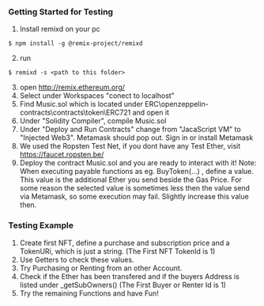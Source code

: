 ### Getting Started for Testing
1. Install remixd on your pc
```console
$ npm install -g @remix-project/remixd
```
2. run 
```console
$ remixd -s <path to this folder>
```
3. open http://remix.ethereum.org/
4. Select under Workspaces "conect to localhost"
5. Find Music.sol which is located under ERC\openzeppelin-contracts\contracts\token\ERC721 and open it
6. Under "Solidity Compiler", compile Music.sol
7. Under "Deploy and Run Contracts" change from "JacaScript VM" to "Injected Web3". Metamask should pop out. Sign in or install Metamask
8. We used the Ropsten Test Net, if you dont have any Test Ether, visit https://faucet.ropsten.be/
9. Deploy the contract Music.sol and you are ready to interact with it!
Note: When executing payable functions as eg. BuyToken(...) , define a value. This value is the additional Ether you send beside the Gas Price. For some reason the selected value is sometimes less then the value send via Metamask, so some execution may fail. Slightly increase this value then.
### Testing Example
1. Create first NFT, define a purchase and subscription price and a TokenURi, which is just a string. (The First NFT TokenId is 1)
2. Use Getters to check these values.
3. Try Purchasing or Renting from an other Account.
4. Check if the Ether has been transfered and if the buyers Address is listed under _getSubOwners()  (The First Buyer or Renter Id is 1)
5. Try the remaining Functions and have Fun!